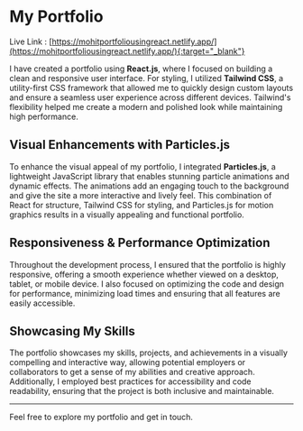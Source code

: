 # My Portfolio

Live Link : [https://mohitportfoliousingreact.netlify.app/](https://mohitportfoliousingreact.netlify.app/){:target="_blank"}

I have created a portfolio using **React.js**, where I focused on building a clean and responsive user interface. For styling, I utilized **Tailwind CSS**, a utility-first CSS framework that allowed me to quickly design custom layouts and ensure a seamless user experience across different devices. Tailwind's flexibility helped me create a modern and polished look while maintaining high performance.

## Visual Enhancements with Particles.js

To enhance the visual appeal of my portfolio, I integrated **Particles.js**, a lightweight JavaScript library that enables stunning particle animations and dynamic effects. The animations add an engaging touch to the background and give the site a more interactive and lively feel. This combination of React for structure, Tailwind CSS for styling, and Particles.js for motion graphics results in a visually appealing and functional portfolio.

## Responsiveness & Performance Optimization

Throughout the development process, I ensured that the portfolio is highly responsive, offering a smooth experience whether viewed on a desktop, tablet, or mobile device. I also focused on optimizing the code and design for performance, minimizing load times and ensuring that all features are easily accessible.

## Showcasing My Skills

The portfolio showcases my skills, projects, and achievements in a visually compelling and interactive way, allowing potential employers or collaborators to get a sense of my abilities and creative approach. Additionally, I employed best practices for accessibility and code readability, ensuring that the project is both inclusive and maintainable.

---

Feel free to explore my portfolio and get in touch.
